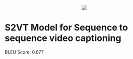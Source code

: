 <p align="center">
  <img src="https://user-images.githubusercontent.com/67758714/182042867-150784ab-43a5-4507-8517-181e827b06f3.PNG" />
</p>

# S2VT Model for Sequence to sequence video captioning
BLEU Score: 0.677
